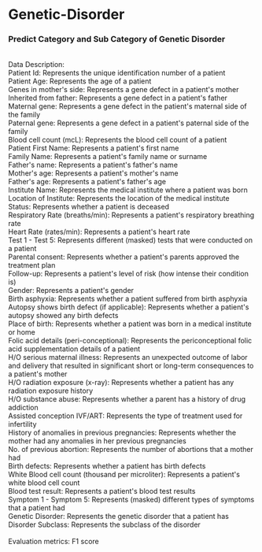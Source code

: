 # Genetic-Disorder

### Predict Category and Sub Category of Genetic Disorder
<br />
Data Description:<br />
Patient Id:	Represents the unique identification number of a patient<br />
Patient Age:	Represents the age of a patient<br />
Genes in mother's side:	Represents a gene defect in a patient's mother<br />
Inherited from father:	Represents a gene defect in a patient's father<br />
Maternal gene:	Represents a gene defect in the patient's maternal side of the family<br />
Paternal gene:	Represents a gene defect in a patient's paternal side of the family<br />
Blood cell count (mcL):	Represents the blood cell count of a patient<br />
Patient First Name:	Represents a patient's first name<br />
Family Name:	Represents a patient's family name or surname<br />
Father's name:	Represents a patient's father's name <br />
Mother's age:	Represents a patient's mother's name<br />
Father's age:	Represents a patient's father's age<br />
Institute Name:	Represents the medical institute where a patient was born<br />
Location of Institute:	Represents the location of the medical institute<br />
Status:	Represents whether a patient is deceased <br />
Respiratory Rate (breaths/min):	Represents a patient's respiratory breathing rate<br />
Heart Rate (rates/min):	Represents a patient's heart rate <br />
Test 1 - Test 5:	Represents different (masked) tests that were conducted on a patient<br />
Parental consent:	Represents whether a patient's parents approved the treatment plan<br />
Follow-up:	Represents a patient's level of risk (how intense their condition is)<br />
Gender:	Represents a patient's gender<br />
Birth asphyxia:	Represents whether a patient suffered from birth asphyxia<br />
Autopsy shows birth defect (if applicable):	Represents whether a patient's autopsy showed any birth defects<br />
Place of birth:	Represents whether a patient was born in a medical institute or home<br />
Folic acid details (peri-conceptional):	Represents the periconceptional folic acid supplementation details of a patient<br />
H/O serious maternal illness:	Represents an unexpected outcome of labor and delivery that resulted in significant short or long-term consequences to a patient's mother<br />
H/O radiation exposure (x-ray):	Represents whether a patient has any radiation exposure history<br />
H/O substance abuse:	Represents whether a parent has a history of drug addiction<br />
Assisted conception IVF/ART:	Represents the type of treatment used for infertility <br />
History of anomalies in previous pregnancies:	Represents whether the mother had any anomalies in her previous pregnancies<br />
No. of previous abortion:	Represents the number of abortions that a mother had<br />
Birth defects:	Represents whether a patient has birth defects <br />
White Blood cell count (thousand per microliter):	Represents a patient's white blood cell count <br />
Blood test result:	Represents a patient's blood test results<br />
Symptom 1 - Symptom 5:	Represents (masked) different types of symptoms that a patient had<br />
Genetic Disorder:	Represents the genetic disorder that a patient has<br />
Disorder Subclass:	Represents the subclass of the disorder<br />
<br />
Evaluation metrics: F1 score
